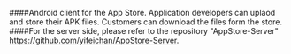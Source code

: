 ####Android client for the App Store. Application developers can uplaod and store their APK files. Customers can download the files form the store.
####For the server side, please refer to the repository "AppStore-Server" <https://github.com/yifeichan/AppStore-Server>.
